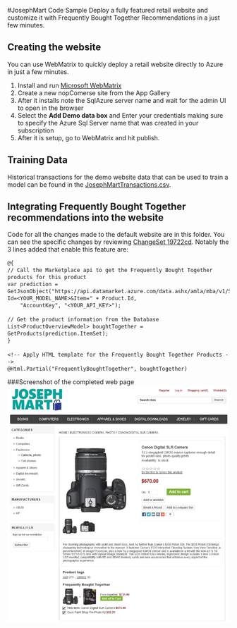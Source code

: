 #JosephMart Code Sample
Deploy a fully featured retail website and customize it with Frequently Bought Together Recommendations in a just few minutes.

## Creating the website
You can use WebMatrix to quickly deploy a retail website directly to Azure in just a few minutes.

1. Install and run [Microsoft WebMatrix](http://www.microsoft.com/web/webmatrix/)
2.	Create a new nopComerse site from the App Gallery
3.	After it installs note the SqlAzure server name and wait for the admin UI to open in the browser
4.	Select the **Add Demo data box** and Enter your credentials making sure to specify the Azure Sql Server name that was created in your subscription
5.	After it is setup, go to WebMatrix and hit publish.

## Training Data
Historical transactions for the demo website data that can be used to train a model can be found in the [JosephMartTransactions.csv](./JosephMartTransactions.csv).

## Integrating Frequently Bought Together recommendations into the website
Code for all the changes made to the default website are in this folder.  You can see the specific changes by reviewing [ChangeSet 19722cd](/Azure/Azure-MachineLearning-DataScience/commit/19722cd86d1d6de0ffda4ed11d0d152488e2436f).  Notably the 3 lines added that enable this feature are:

	@{
    // Call the Marketplace api to get the Frequently Bought Together products for this product
    var prediction = GetJsonObject("https://api.datamarket.azure.com/data.ashx/amla/mba/v1/Score?Id=<YOUR_MODEL_NAME>&Item=" + Product.Id,
        "AccountKey", "<YOUR_API_KEY>");

    // Get the product information from the Database
    List<ProductOverviewModel> boughtTogether = GetProducts(prediction.ItemSet);
	}

	<!-- Apply HTML template for the Frequently Bought Together Products -->
	@Html.Partial("FrequentlyBoughtTogether", boughtTogether)  


###Screenshot of the completed web page
![JosephMart][1]

[1]: ./screenshot.jpg
